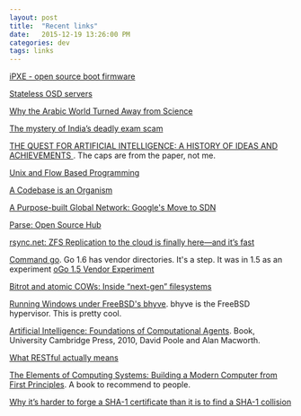 ```yaml
---
layout: post
title:  "Recent links"
date:   2015-12-19 13:26:00 PM
categories: dev
tags: links
---
```


[iPXE - open source boot firmware](http://ipxe.org/)

[Stateless OSD servers](http://www.redpill-linpro.com/sysadvent/2015/12/18/stateless-osd-servers.html)

[Why the Arabic World Turned Away from Science](http://www.thenewatlantis.com/publications/why-the-arabic-world-turned-away-from-science)

[The mystery of India’s deadly exam scam](http://www.theguardian.com/world/2015/dec/17/the-mystery-of-indias-deadly-exam-scam)

[THE QUEST FOR ARTIFICIAL INTELLIGENCE: A HISTORY OF IDEAS AND ACHIEVEMENTS
](http://ai.stanford.edu/~nilsson/QAI/qai.pdf). The caps are from the paper, not me.

[Unix and Flow Based Programming](https://groups.google.com/forum/#!msg/flow-based-programming/iaKhbABJ9fw/XlrMf-dnBgAJ)

[A Codebase is an Organism](http://www.meltingasphalt.com/a-codebase-is-an-organism/)

[A Purpose-built Global Network: Google's Move to SDN](http://queue.acm.org/detail.cfm?ref=rss&id=2856460)

[Parse: Open Source Hub](http://parseplatform.github.io/)

[rsync.net: ZFS Replication to the cloud is finally here—and it’s fast](http://arstechnica.com/information-technology/2015/12/rsync-net-zfs-replication-to-the-cloud-is-finally-here-and-its-fast/)

[Command go](https://tip.golang.org/cmd/go/#hdr-Vendor_Directories). Go 1.6 has vendor directories. It's a step. It was in 1.5 as an experiment [oGo 1.5 Vendor Experiment](https://docs.google.com/document/d/1Bz5-UB7g2uPBdOx-rw5t9MxJwkfpx90cqG9AFL0JAYo/edit)

[Bitrot and atomic COWs: Inside “next-gen” filesystems](http://arstechnica.com/information-technology/2014/01/bitrot-and-atomic-cows-inside-next-gen-filesystems/)

[Running Windows under FreeBSD's bhyve](http://pr1ntf.xyz/windowsunderbhyve.html). bhyve is the FreeBSD hypervisor. This is pretty cool.

[Artificial Intelligence: Foundations of Computational Agents](http://artint.info/html/ArtInt.html). Book, University Cambridge Press, 2010, David Poole and Alan Macworth.

[What RESTful actually means](https://codewords.recurse.com/issues/five/what-restful-actually-means)

[The Elements of Computing Systems: Building a Modern Computer from First Principles](http://www.amazon.com/Elements-Computing-Systems-Building-Principles/dp/0262640686/). A book to recommend to people.

[Why it’s harder to forge a SHA-1 certificate than it is to find a SHA-1 collision](https://blog.cloudflare.com/why-its-harder-to-forge-a-sha-1-certificate-than-it-is-to-find-a-sha-1-collision/)
